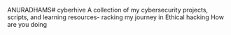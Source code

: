 ANURADHAMS# cyberhive
A collection of my cybersecurity projects, scripts, and learning resources- racking my journey in  Ethical hacking 
How are you doing 
